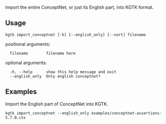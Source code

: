 Import the entire ConceptNet, or just its English part, into KGTK format. 

## Usage
```
kgtk import_conceptnet [-h] [--english_only] [--sort] filename
```

positional arguments:
```
  filename        filename here
```

optional arguments:
```
  -h, --help      show this help message and exit
  --english_only  Only english conceptnet?
```

## Examples

Import the English part of ConceptNet into KGTK. 

```
kgtk import_conceptnet --english_only examples/conceptnet-assertions-5.7.0.csv
```
